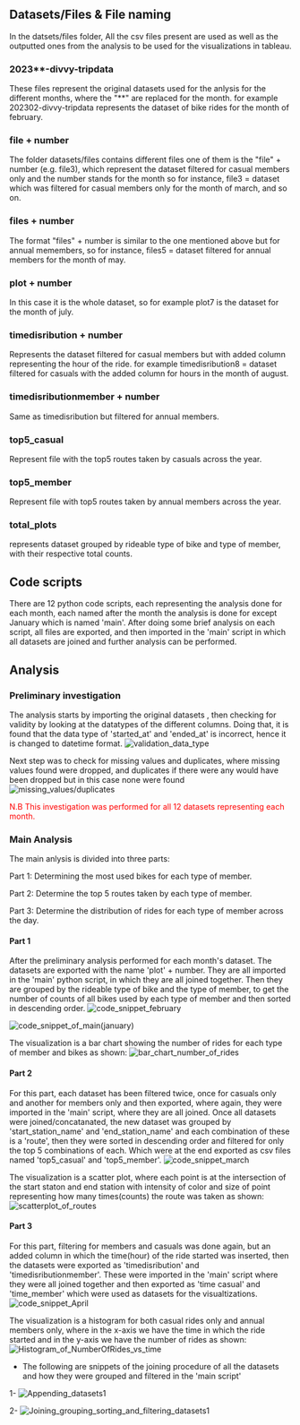 ## Datasets/Files & File naming

In the datsets/files folder, All the csv files present are used as well as the outputted ones from the analysis to be used for the visualizations in tableau.

### 2023**-divvy-tripdata
These files represent the original datasets used for the anlysis for the different months, where the "**" are replaced for the month. for example 202302-divvy-tripdata represents the dataset of bike rides for the month of february. 

### file + number
The folder datasets/files contains different files one of them is the "file" + number (e.g. file3), which represent the dataset filtered for casual members only and the number stands for the month so for instance, file3 = dataset which was filtered for casual members only for the month of march, and so on.

### files + number
The format "files" + number is similar to the one mentioned above but for annual memembers, so for instance, files5 = dataset filtered for annual members for the month of may.

### plot + number
In this case it is the whole dataset, so for example plot7 is the dataset for the month of july.

### timedisribution + number
Represents the dataset filtered for casual members but with added column representing the hour of the ride. for example timedisribution8 = dataset filtered for casuals with the added column for hours in the month of august.

### timedisributionmember + number
Same as timedisribution but filtered for annual members.

### top5_casual
Represent file with the top5 routes taken by casuals across the year.

### top5_member
Represent file with top5 routes taken by annual members across the year.

### total_plots
represents dataset grouped by rideable type of bike and type of member, with their respective total counts.

## Code scripts
There are 12 python code scripts, each representing the analysis done for each month, each named after the month the analysis is done for except January which is named 'main'. After doing some brief analysis on each script, all files are exported, and then imported in the 'main' script in which all datasets are joined and further analysis can be performed.

## Analysis

### Preliminary investigation

The analysis starts by importing the original datasets , then checking for validity by looking at the datatypes of the different columns. Doing that, it is found that the data type of 'started_at' and 'ended_at' is incorrect, hence it is changed to datetime format.
![validation_data_type](https://github.com/KHMD2000/My-Portfolio./blob/main/Case%20study%3A%20How%20does%20a%20bike-share%20navigate%20speedy%20success/Images%20%26%20Visualizations/data_type.png)

Next step was to check for missing values and duplicates, where missing values found were dropped, and duplicates if there were any would have been dropped but in this case none were found
![missing_values/duplicates](https://github.com/KHMD2000/My-Portfolio./blob/main/Case%20study%3A%20How%20does%20a%20bike-share%20navigate%20speedy%20success/Images%20%26%20Visualizations/missing_values_duplicates.png)

<span style="color: red">N.B This investigation was performed for all 12 datasets representing each month. </span>

### Main Analysis
The main anlysis is divided into three parts:

Part 1: Determining the most used bikes for each type of member.

Part 2: Determine the top 5 routes taken by each type of member.

Part 3: Determine the distribution of rides for each type of member across the day.

#### Part 1
After the preliminary analysis performed for each month's dataset. The datasets are exported with the name 'plot' + number. They are all imported in the 'main' python script, in which they are all joined together. Then they are grouped by the rideable type of bike and the type of member, to get the number of counts of all bikes used by each type of member and then sorted in descending order.
![code_snippet_february](https://github.com/KHMD2000/My-Portfolio./blob/main/Case%20study%3A%20How%20does%20a%20bike-share%20navigate%20speedy%20success/Images%20%26%20Visualizations/plot_code_snippet.png)

![code_snippet_of_main(january)](https://github.com/KHMD2000/My-Portfolio./blob/main/Case%20study%3A%20How%20does%20a%20bike-share%20navigate%20speedy%20success/Images%20%26%20Visualizations/code_snippet_january.png)

The visualization is a bar chart showing the number of rides for each type of member and bikes as shown: 
![bar_chart_number_of_rides](https://github.com/KHMD2000/My-Portfolio./blob/main/Case%20study%3A%20How%20does%20a%20bike-share%20navigate%20speedy%20success/Images%20%26%20Visualizations/Dashboard_1__1_.png)

#### Part 2
For this part, each dataset has been filtered twice, once for casuals only and another for members only and then exported, where again, they were imported in the 'main' script, where they are all joined. Once all datasets were joined/concatanated, the new dataset was grouped by 'start_station_name' and 'end_station_name' and each combination of these is a 'route', then they were sorted in descending order and filtered for only the top 5 combinations of each. Which were at the end exported as csv files named 'top5_casual' and 'top5_member'.
![code_snippet_march](https://github.com/KHMD2000/My-Portfolio./blob/main/Case%20study%3A%20How%20does%20a%20bike-share%20navigate%20speedy%20success/Images%20%26%20Visualizations/casual_member_filtering_march.png)

The visualization is a scatter plot, where each point is at the  intersection of the start staton and end station with intensity of color and size of point representing how many times(counts) the route was taken as shown:
![scatterplot_of_routes](https://github.com/KHMD2000/My-Portfolio./blob/main/Case%20study%3A%20How%20does%20a%20bike-share%20navigate%20speedy%20success/Images%20%26%20Visualizations/Dashboard_1.png)

#### Part 3
For this part, filtering for members and casuals was done again, but an added column in which the time(hour) of the ride started was inserted, then the datasets were exported as 'timedisribution' and 'timedisributionmember'. These were imported in the 'main' script where they were all joined together and then exported as 'time casual' and 'time_member' which were used as datasets for the visualtizations.
![code_snippet_April](https://github.com/KHMD2000/My-Portfolio./blob/main/Case%20study%3A%20How%20does%20a%20bike-share%20navigate%20speedy%20success/Images%20%26%20Visualizations/code_snippet_time_april.png)

The visualization is a histogram for both casual rides only and annual members only, where in the x-axis we have the time in which the ride started and in the y-axis we have the number of rides as shown:
![Histogram_of_NumberOfRides_vs_time](https://github.com/KHMD2000/My-Portfolio./blob/main/Case%20study%3A%20How%20does%20a%20bike-share%20navigate%20speedy%20success/Images%20%26%20Visualizations/Dashboard_1__2_.png)

* The following are snippets of the joining procedure of all the datasets and how they were grouped and filtered in the 'main script'

1- ![Appending_datasets1](https://github.com/KHMD2000/My-Portfolio./blob/main/Case%20study%3A%20How%20does%20a%20bike-share%20navigate%20speedy%20success/Images%20%26%20Visualizations/Appending_datasets_into_a_list.png)

2- ![Joining_grouping_sorting_and_filtering_datasets1](https://github.com/KHMD2000/My-Portfolio./blob/main/Case%20study%3A%20How%20does%20a%20bike-share%20navigate%20speedy%20success/Images%20%26%20Visualizations/joing_sorting_filtering_datasets1.png)





